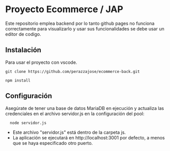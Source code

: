 
# Proyecto Ecommerce / JAP

Este repositorio emplea backend por lo tanto github pages no funciona correctamente
para visualizarlo y usar sus funcionalidades se debe usar un editor de codigo.

## Instalación 

Para usar el proyecto con vscode.

```
git clone https://github.com/perazzajose/ecommerce-back.git
```
```
npm install
```




## Configuración

Asegúrate de tener una base de datos MariaDB en ejecución y actualiza las credenciales en el archivo servidor.js en la configuración del pool:
```bash
  node servidor.js
```
- Este archivo "servidor.js" está dentro de la carpeta js.
- La aplicación se ejecutará en http://localhost:3001 por defecto, a menos que se haya especificado otro puerto.
